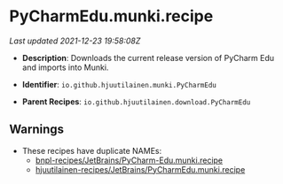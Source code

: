 # PyCharmEdu.munki.recipe

_Last updated 2021-12-23 19:58:08Z_

- **Description**: Downloads the current release version of PyCharm Edu and imports into Munki.

- **Identifier**: `io.github.hjuutilainen.munki.PyCharmEdu`

- **Parent Recipes**: `io.github.hjuutilainen.download.PyCharmEdu`

## Warnings

- These recipes have duplicate NAMEs:
    - [bnpl-recipes/JetBrains/PyCharm-Edu.munki.recipe](/autopkg-dupe-tracker/bnpl-recipes/JetBrains/PyCharm-Edu.munki.recipe)
    - [hjuutilainen-recipes/JetBrains/PyCharmEdu.munki.recipe](/autopkg-dupe-tracker/hjuutilainen-recipes/JetBrains/PyCharmEdu.munki.recipe)